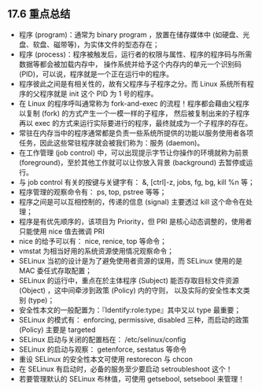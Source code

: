 ## **17.6 重点总结**

* 程序 (program)：通常为 binary program ，放置在储存媒体中 (如硬盘、光盘、软盘、磁带等)，为实体文件的型态存在；
* 程序 (process)：程序被触发后，运行者的权限与属性、程序的程序码与所需数据等都会被加载内存中， 操作系统并给予这个内存内的单元一个识别码 (PID)，可以说，程序就是一个正在运行中的程序。
* 程序彼此之间是有相关性的，故有父程序与子程序之分。而 Linux 系统所有程序的父程序就是 init 这个 PID 为 1 号的程序。
* 在 Linux 的程序呼叫通常称为 fork-and-exec 的流程！程序都会藉由父程序以复制 (fork) 的方式产生一个一模一样的子程序， 然后被复制出来的子程序再以 exec 的方式来运行实际要进行的程序，最终就成为一个子程序的存在。
* 常驻在内存当中的程序通常都是负责一些系统所提供的功能以服务使用者各项任务，因此这些常驻程序就会被我们称为：服务 (daemon)。
* 在工作管理 (job control) 中，可以出现提示字节让你操作的环境就称为前景 (foreground)，至於其他工作就可以让你放入背景 (background) 去暂停或运行。
* 与 job control 有关的按键与关键字有： &, [ctrl]-z, jobs, fg, bg, kill %n 等；
* 程序管理的观察命令有： ps, top, pstree 等等；
* 程序之间是可以互相控制的，传递的信息 (signal) 主要透过 kill 这个命令在处理；
* 程序是有优先顺序的，该项目为 Priority，但 PRI 是核心动态调整的，使用者只能使用 nice 值去微调 PRI
* nice 的给予可以有： nice, renice, top 等命令；
* vmstat 为相当好用的系统资源使用情况观察命令；
* SELinux 当初的设计是为了避免使用者资源的误用，而 SELinux 使用的是 MAC 委任式存取配置；
* SELinux 的运行中，重点在於主体程序 (Subject) 能否存取目标文件资源 (Object) ，这中间牵涉到政策 (Policy) 内的守则， 以及实际的安全性本文类别 (type)；
* 安全性本文的一般配置为：『Identify:role:type』其中又以 type 最重要；
* SELinux 的模式有： enforcing, permissive, disabled 三种，而启动的政策 (Policy) 主要是 targeted
* SELinux 启动与关闭的配置档在： /etc/selinux/config
* SELinux 的启动与观察： getenforce, sestatus 等命令
* 重设 SELinux 的安全性本文可使用 restorecon 与 chcon
* 在 SELinux 有启动时，必备的服务至少要启动 setroubleshoot 这个！
* 若要管理默认的 SELinux 布林值，可使用 getsebool, setsebool 来管理！
